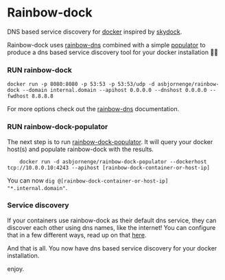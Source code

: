 # Rainbow-dock

DNS based service discovery for [docker](http://www.docker.com) inspired by [skydock](https://github.com/crosbymichael/skydock).

Rainbow-dock uses [rainbow-dns](https://github.com/asbjornenge/rainbow-dns) combined with a simple [populator](https://github.com/asbjornenge/rainbow-dock-populator) to produce a dns based service discovery tool for your docker installation :rainbow::rocket:

### RUN rainbow-dock

	docker run -p 8080:8080 -p 53:53 -p 53:53/udp -d asbjornenge/rainbow-dock --domain internal.domain --apihost 0.0.0.0 --dnshost 0.0.0.0 --fwdhost 8.8.8.8

For more options check out the [rainbow-dns](https://github.com/asbjornenge/rainbow-dns) documentation.

### RUN rainbow-dock-populator

The next step is to run [rainbow-dock-populator](https://github.com/asbjornenge/rainbow-dock-populator). It will query your docker host(s)
and populate rainbow-dock with the results.

		docker run -d asbjornenge/rainbow-dock-populator --dockerhost tcp://10.0.0.10:4243 --apihost [rainbow-dock-container-or-host-ip]

You can now <code>dig @[rainbow-dock-container-or-host-ip] "*.internal.domain"</code>.

### Service discovery

If your containers use rainbow-dock as their default dns service, they can discover each other using dns names, like the internet!
You can configure that in a few different ways, read up on that [here](https://docs.docker.com/articles/networking/#configuring-dns).

And that is all. You now have dns based service discovery for your docker installation.

enjoy.